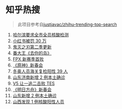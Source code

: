 # 知乎热搜

> 此项目参考自[justjavac/zhihu-trending-top-search](https://github.com/justjavac/zhihu-trending-top-search/blob/main/utils.ts)

<!-- BEGIN -->
  <!-- 最后更新时间:Mon Jan 24 2022 10:11:39 GMT+0000 (Coordinated Universal Time) -->
  1. [哈尔滨要求全市全员核酸检测](https://www.zhihu.com/search?q=哈尔滨全员核酸检测)
1. [小红书被罚 30 万](https://www.zhihu.com/search?q=小红书)
1. [鬼灭之刃第二季更新](https://www.zhihu.com/search?q=鬼灭之刃)
1. [番大王《去你的岛》](https://www.zhihu.com/search?q=去你的岛)
1. [FPX 新赛季首败](https://www.zhihu.com/search?q=fpx)
1. [《原神》新春会](https://www.zhihu.com/search?q=原神)
1. [冬奥人员海关复检阳性 39 人](https://www.zhihu.com/search?q=冬奥人员复检阳性)
1. [山东济南新增 2 例本土确诊](https://www.zhihu.com/search?q=山东疫情)
1. [V5 让一追二击败 TES](https://www.zhihu.com/search?q=tes)
1. [《明日方舟》新春会](https://www.zhihu.com/search?q=明日方舟)
1. [山东新增 2 例本土确诊](https://www.zhihu.com/search?q=山东新增)
1. [山西发现 1 例核酸阳性人员](https://www.zhihu.com/search?q=山西疫情)
  <!-- END -->